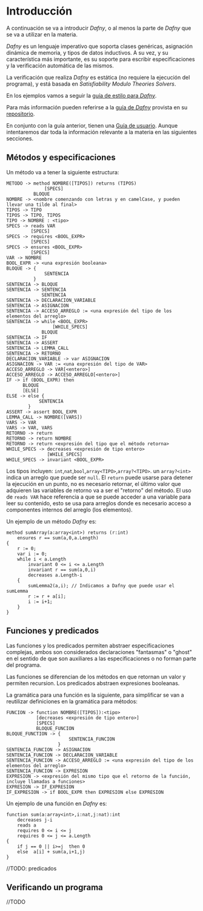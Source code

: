 # Introducción

A continuación se va a introducir _Dafny_, o al menos la parte de _Dafny_ que se va a utilizar en la materia.

_Dafny_ es un lenguaje imperativo que soporta clases genéricas, asignación dinámica de memoria, y tipos de datos inductivos. A su vez, y su característica más importante, es su soporte para escribir especificaciones y la verificación automática de las mismos.

La verificación que realiza _Dafny_ es estática (no requiere la ejecución del programa), y está basada en _Satisfiability Modulo Theories Solvers_.

En los ejemplos vamos a seguir la [guía de estilo para _Dafny_](https://github.com/dafny-lang/dafny/blob/master/docs/StyleGuide/Style-Guide.md).

Para más información pueden referirse a la [guía de _Dafny_](https://github.com/dafny-lang/dafny/blob/master/docs/OnlineTutorial/guide.md) provista en su [repositorio](https://github.com/dafny-lang/dafny).

En conjunto con la guía anterior, tienen una [Guía de usuario](https://github.com/dafny-lang/dafny/blob/master/docs/DafnyRef/UserGuide.md). Aunque intentaremos dar toda la información relevante a la materia en las siguientes secciones.

## Métodos y especificaciones

Un método va a tener la siguiente estructura:

```
METODO -> method NOMBRE([TIPOS]) returns (TIPOS)
              [SPECS]
          BLOQUE
NOMBRE -> <nombre comenzando con letras y en camelCase, y pueden llevar una tilde al final>
TIPOS -> TIPO
TIPOS -> TIPO, TIPOS
TIPO -> NOMBRE : <tipo>
SPECS -> reads VAR
         [SPECS]
SPECS -> requires <BOOL_EXPR>
         [SPECS]
SPECS -> ensures <BOOL_EXPR>
         [SPECS]
VAR -> NOMBRE
BOOL_EXPR -> <una expresión booleana>
BLOQUE -> {
              SENTENCIA
          }
SENTENCIA -> BLOQUE
SENTENCIA -> SENTENCIA
             SENTENCIA
SENTENCIA -> DECLARACION_VARIABLE
SENTENCIA -> ASIGNACION
SENTENCIA -> ACCESO_ARREGLO := <una expresión del tipo de los elementos del arreglo>
SENTENCIA -> while <BOOL_EXPR>
                 [WHILE_SPECS]
             BLOQUE
SENTENCIA -> IF
SENTENCIA -> ASSERT
SENTENCIA -> LEMMA_CALL
SENTENCIA -> RETORNO
DECLARACION_VARIABLE -> var ASIGNACION
ASIGNACION -> VAR := <una expresión del tipo de VAR>
ACCESO_ARREGLO -> VAR[<entero>]
ACCESO_ARREGLO -> ACCESO_ARREGLO[<entero>]
IF -> if (BOOL_EXPR) then
      BLOQUE
      [ELSE]
ELSE -> else {
            SENTENCIA
        }
ASSERT -> assert BOOL_EXPR
LEMMA_CALL -> NOMBRE([VARS])
VARS -> VAR
VARS -> VAR, VARS
RETORNO -> return
RETORNO -> return NOMBRE
RETORNO -> return <expresión del tipo que el método retorna>
WHILE_SPECS -> decreases <expresión de tipo entero>
               [WHILE_SPECS]
WHILE_SPECS -> invariant <BOOL_EXPR>
```

Los tipos incluyen: `int`,`nat`,`bool`,`array<TIPO>`,`array?<TIPO>`. un `array?<int>` indica un arreglo que puede ser `null`.
El `return` puede usarse para detener la ejecución en un punto, no es necesario retornar, el último valor que adquieren las variables de retorno va a ser el "retorno" del método. El uso de `reads VAR` hace referencia a que se puede acceder a una variable para leer su contenido, esto se usa para arreglos donde es necesario acceso a componentes internos del arreglo (los elementos).

Un ejemplo de un método _Dafny_ es:

```
method sumArray(a:array<int>) returns (r:int)
    ensures r == sum(a,0,a.Length)
{
    r := 0;
    var i := 0;
    while i < a.Length
        invariant 0 <= i <= a.Length
        invariant r == sum(a,0,i)
        decreases a.Length-i
    { 
        sumLemma2(a,i); // Indicamos a Dafny que puede usar el sumLemma
        r := r + a[i];
        i := i+1;
    }
}
```


## Funciones y predicados

Las funciones y los predicados permiten abstraer especificaciones complejas, ambos son considerados declaraciones "fantasmas" o "ghost" en el sentido de que son auxiliares a las especificaciones o no forman parte del programa.

Las funciones se diferencian de los métodos en que retornan un valor y permiten recursion. Los predicados abstraen expresiones booleanas.

La gramática para una función es la siguiente, para simplificar se van a reutilizar definiciones en la gramática para métodos:

```
FUNCION -> function NOMBRE([TIPOS]):<tipo>
           [decreases <expresión de tipo entero>]
           [SPECS]
           BLOQUE_FUNCION
BLOQUE_FUNCTION -> {
                       SENTENCIA_FUNCION
                   }
SENTENCIA_FUNCION -> ASIGNACION
SENTENCIA_FUNCION -> DECLARACION_VARIABLE
SENTENCIA_FUNCION -> ACCESO_ARREGLO := <una expresión del tipo de los elementos del arreglo>
SENTENCIA_FUNCION -> EXPRESION
EXPRESION -> <expresión del mismo tipo que el retorno de la función, incluye llamadas a funciones>
EXPRESION -> IF_EXPRESION
IF_EXPRESION -> if BOOL_EXPR then EXPRESION else EXPRESION
```

Un ejemplo de una función en _Dafny_ es:

```
function sum(a:array<int>,i:nat,j:nat):int
    decreases j-i
    reads a
    requires 0 <= i <= j 
    requires 0 <= j <= a.Length
{
    if j == 0 || i>=j  then 0
    else  a[i] + sum(a,i+1,j) 
}
```

//TODO: predicados

## Verificando un programa

//TODO